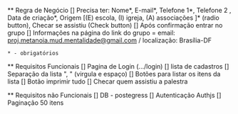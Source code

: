 ** Regra de Negócio 
 [] Precisa ter: Nome*, E-mail*, Telefone 1*, Telefone 2 , Data de criação*, Origem [(E) escola, (I) igreja, (A) associações ]* (radio button), Checar se assistiu (Check button)
 [] Após confirmação entrar no grupo
 [] Informações na página do link do grupo = email: proj.metanoia.mud.mentalidade@gmail.com  / localização: Brasília-DF 

    * - obrigatórios

** Requisitos Funcionais 
 [] Pagina de Login (.../login)
 [] lista de cadastros
 [] Separação da lista ", " (virgula e espaço)
 [] Botões para listar os itens da lista
 [] Botão imprimir tudo
 [] Checar quem assistiu a palestra


** Requisitos não Funcionais 
 [] DB - postegress
 [] Autenticação Authjs 
 [] Paginação 50 itens 